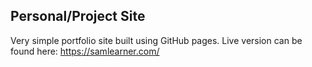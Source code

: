 ## Personal/Project Site

Very simple portfolio site built using GitHub pages. Live version can be found here: https://samlearner.com/